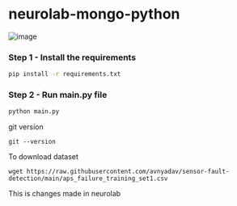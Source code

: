# neurolab-mongo-python

![image](https://user-images.githubusercontent.com/57321948/196933065-4b16c235-f3b9-4391-9cfe-4affcec87c35.png)

### Step 1 - Install the requirements

```bash
pip install -r requirements.txt
```

### Step 2 - Run main.py file

```bash
python main.py
```




git version
``` 
git --version
```

To download dataset
```
wget https://raw.githubusercontent.com/avnyadav/sensor-fault-detection/main/aps_failure_training_set1.csv 
```
This is changes made in neurolab
